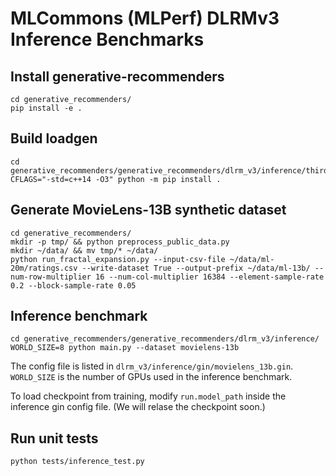 # MLCommons (MLPerf) DLRMv3 Inference Benchmarks

## Install generative-recommenders
```
cd generative_recommenders/
pip install -e .
```

## Build loadgen
```
cd generative_recommenders/generative_recommenders/dlrm_v3/inference/thirdparty/loadgen/
CFLAGS="-std=c++14 -O3" python -m pip install .
```

## Generate MovieLens-13B synthetic dataset
```
cd generative_recommenders/
mkdir -p tmp/ && python preprocess_public_data.py
mkdir ~/data/ && mv tmp/* ~/data/
python run_fractal_expansion.py --input-csv-file ~/data/ml-20m/ratings.csv --write-dataset True --output-prefix ~/data/ml-13b/ --num-row-multiplier 16 --num-col-multiplier 16384 --element-sample-rate 0.2 --block-sample-rate 0.05
```

## Inference benchmark
```
cd generative_recommenders/generative_recommenders/dlrm_v3/inference/
WORLD_SIZE=8 python main.py --dataset movielens-13b
```
The config file is listed in `dlrm_v3/inference/gin/movielens_13b.gin`. `WORLD_SIZE` is the number of GPUs used in the inference benchmark.

To load checkpoint from training, modify `run.model_path` inside the inference gin config file. (We will relase the checkpoint soon.)

## Run unit tests

```
python tests/inference_test.py
```
